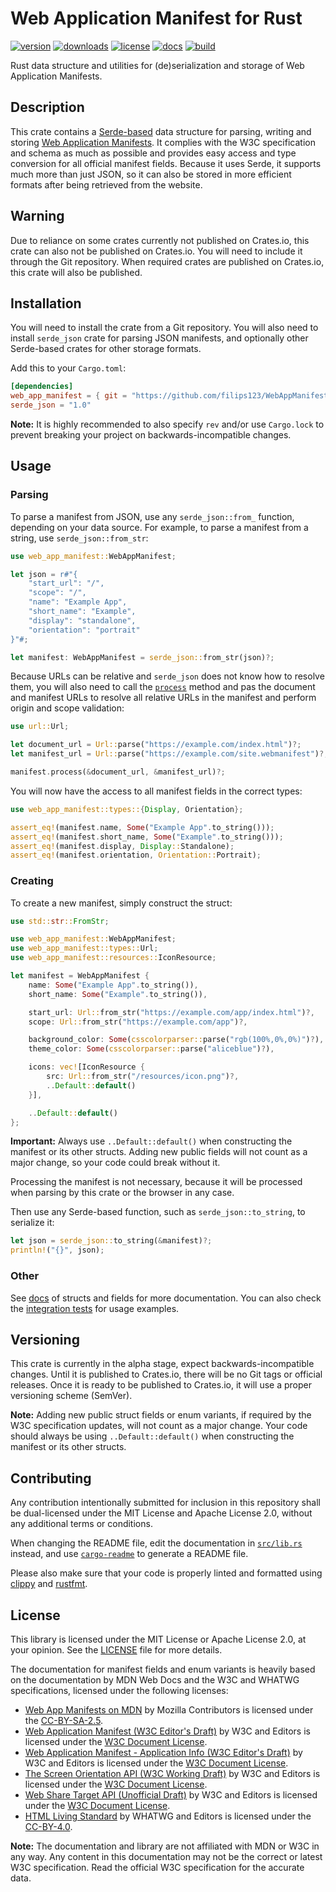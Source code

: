 Web Application Manifest for Rust
=================================

[![version](https://img.shields.io/crates/v/web_app_manifest?label=version&style=flat-square)](https://crates.io/crates/web_app_manifest)
[![downloads](https://img.shields.io/crates/d/web_app_manifest?label=downloads&style=flat-square)](https://crates.io/crates/web_app_manifest)
[![license](https://img.shields.io/crates/l/web_app_manifest?label=license&style=flat-square)](https://github.com/filips123/WebAppManifestRS/blob/main/LICENSE)
[![docs](https://img.shields.io/docsrs/web_app_manifest?label=docs&style=flat-square)](https://docs.rs/web_app_manifest)
[![build](https://img.shields.io/github/actions/workflow/status/filips123/WebAppManifestRS/checks.yaml?label=build&style=flat-square)](https://github.com/filips123/WebAppManifestRS/actions)

Rust data structure and utilities for (de)serialization and storage of Web Application Manifests.

## Description

This crate contains a [Serde-based][link-serde] data structure for parsing,
writing and storing [Web Application Manifests][link-mdn-manifest]. It complies
with the W3C specification and schema as much as possible and provides easy
access and type conversion for all official manifest fields. Because it uses
Serde, it supports much more than just JSON, so it can also be stored in more
efficient formats after being retrieved from the website.

## Warning

Due to reliance on some crates currently not published on Crates.io, this crate
can also not be published on Crates.io. You will need to include it through the
Git repository. When required crates are published on Crates.io, this crate will
also be published.

## Installation

You will need to install the crate from a Git repository. You will also need
to install `serde_json` crate for parsing JSON manifests, and optionally other
Serde-based crates for other storage formats.

Add this to your `Cargo.toml`:

```toml
[dependencies]
web_app_manifest = { git = "https://github.com/filips123/WebAppManifestRS" }
serde_json = "1.0"
```

**Note:** It is highly recommended to also specify `rev` and/or use
`Cargo.lock` to prevent breaking your project on backwards-incompatible
changes.

## Usage

### Parsing

To parse a manifest from JSON, use any `serde_json::from_` function,
depending on your data source. For example, to parse a manifest from
a string, use `serde_json::from_str`:

```rust
use web_app_manifest::WebAppManifest;

let json = r#"{
    "start_url": "/",
    "scope": "/",
    "name": "Example App",
    "short_name": "Example",
    "display": "standalone",
    "orientation": "portrait"
}"#;

let manifest: WebAppManifest = serde_json::from_str(json)?;
```

Because URLs can be relative and `serde_json` does not know how to resolve
them, you will also need to call the [`process`](WebAppManifest::process)
method and pas the document and manifest URLs to resolve all relative URLs
in the manifest and perform origin and scope validation:

```rust
use url::Url;

let document_url = Url::parse("https://example.com/index.html")?;
let manifest_url = Url::parse("https://example.com/site.webmanifest")?;

manifest.process(&document_url, &manifest_url)?;
```

You will now have the access to all manifest fields in the correct types:

```rust
use web_app_manifest::types::{Display, Orientation};

assert_eq!(manifest.name, Some("Example App".to_string()));
assert_eq!(manifest.short_name, Some("Example".to_string()));
assert_eq!(manifest.display, Display::Standalone);
assert_eq!(manifest.orientation, Orientation::Portrait);
```

### Creating

To create a new manifest, simply construct the struct:

```rust
use std::str::FromStr;

use web_app_manifest::WebAppManifest;
use web_app_manifest::types::Url;
use web_app_manifest::resources::IconResource;

let manifest = WebAppManifest {
    name: Some("Example App".to_string()),
    short_name: Some("Example".to_string()),

    start_url: Url::from_str("https://example.com/app/index.html")?,
    scope: Url::from_str("https://example.com/app")?,

    background_color: Some(csscolorparser::parse("rgb(100%,0%,0%)")?),
    theme_color: Some(csscolorparser::parse("aliceblue")?),

    icons: vec![IconResource {
        src: Url::from_str("/resources/icon.png")?,
        ..Default::default()
    }],

    ..Default::default()
};
```

**Important:** Always use `..Default::default()` when constructing
the manifest or its other structs. Adding new public fields will not
count as a major change, so your code could break without it.

Processing the manifest is not necessary, because it will be processed
when parsing by this crate or the browser in any case.

Then use any Serde-based function, such as `serde_json::to_string`,
to serialize it:

```rust
let json = serde_json::to_string(&manifest)?;
println!("{}", json);
```

### Other

See [docs][link-docs] of structs and fields for more documentation.
You can also check the [integration tests][link-tests] for usage examples.

## Versioning

This crate is currently in the alpha stage, expect backwards-incompatible
changes. Until it is published to Crates.io, there will be no Git tags or
official releases. Once it is ready to be published to Crates.io, it will
use a proper versioning scheme (SemVer).

**Note:** Adding new public struct fields or enum variants, if required by
the W3C specification updates, will not count as a major change. Your code
should always be using `..Default::default()` when constructing the manifest
or its other structs.

## Contributing

Any contribution intentionally submitted for inclusion in this repository
shall be dual-licensed under the MIT License and Apache License 2.0,
without any additional terms or conditions.

When changing the README file, edit the documentation in [`src/lib.rs`][link-lib-file]
instead, and use [`cargo-readme`][link-cargo-readme] to generate a README file.

Please also make sure that your code is properly linted and formatted using
[clippy][link-clippy] and [rustfmt][link-rustfmt].

## License

This library is licensed under the MIT License or Apache License 2.0, at
your opinion. See the [LICENSE][link-license-file] file for more details.

The documentation for manifest fields and enum variants is heavily based on
the documentation by MDN Web Docs and the W3C and WHATWG specifications,
licensed under the following licenses:

- [Web App Manifests on MDN][link-mdn-manifest] by Mozilla Contributors is licensed under the [CC-BY-SA-2.5][link-license-cc-by-sa-2.5].
- [Web Application Manifest (W3C Editor's Draft)][link-w3c-manifest] by W3C and Editors is licensed under the [W3C Document License][link-license-w3c].
- [Web Application Manifest - Application Info (W3C Editor's Draft)][link-w3c-manifest-app-info] by W3C and Editors is licensed under the [W3C Document License][link-license-w3c].
- [The Screen Orientation API (W3C Working Draft)][link-w3c-orientation] by W3C and Editors is licensed under the [W3C Document License][link-license-w3c].
- [Web Share Target API (Unofficial Draft)][link-w3c-share-target] by W3C and Editors is licensed under the [W3C Document License][link-license-w3c].
- [HTML Living Standard][link-whatwg-html] by WHATWG and Editors is licensed under the [CC-BY-4.0][link-license-cc-by-4.0].

**Note:** The documentation and library are not affiliated with MDN or W3C in any way.
Any content in this documentation may not be the correct or latest W3C specification.
Read the official W3C specification for the accurate data.

[link-serde]: https://serde.rs/

[link-mdn-manifest]: https://developer.mozilla.org/en-US/docs/Web/Manifest
[link-w3c-manifest]: https://w3c.github.io/manifest/
[link-w3c-manifest-app-info]: https://w3c.github.io/manifest-app-info/
[link-w3c-orientation]: https://www.w3.org/TR/screen-orientation/
[link-w3c-share-target]: https://w3c.github.io/web-share-target/
[link-whatwg-html]: https://html.spec.whatwg.org/multipage/semantics.html

[link-docs]: https://docs.rs/web_app_manifest
[link-tests]: https://github.com/filips123/WebAppManifestRS/blob/main/tests/tests.rs

[link-lib-file]: https://github.com/filips123/WebAppManifestRS/blob/main/src/lib.rs
[link-license-file]: https://github.com/filips123/WebAppManifestRS/blob/main/LICENSE

[link-license-cc-by-sa-2.5]: https://creativecommons.org/licenses/by-sa/2.5/
[link-license-cc-by-4.0]: https://creativecommons.org/licenses/by/4.0/
[link-license-w3c]: https://www.w3.org/Consortium/Legal/2015/doc-license

[link-cargo-readme]: https://github.com/livioribeiro/cargo-readme
[link-clippy]: https://github.com/rust-lang/rust-clippy
[link-rustfmt]: https://github.com/rust-lang/rustfmt
